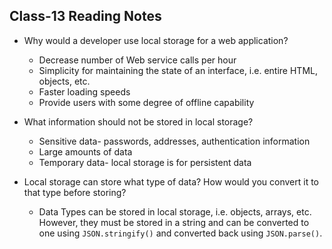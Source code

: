 ## Class-13 Reading Notes

- Why would a developer use local storage for a web application?

  - Decrease number of Web service calls per hour
  - Simplicity for maintaining the state of an interface, i.e. entire HTML, objects, etc.
  - Faster loading speeds
  - Provide users with some degree of offline capability 

- What information should not be stored in local storage?

  - Sensitive data- passwords, addresses, authentication information
  - Large amounts of data
  - Temporary data- local storage is for persistent data

- Local storage can store what type of data? How would you convert it to that type before storing?

  - Data Types can be stored in local storage, i.e. objects, arrays, etc. However, they must be stored in a string and can be converted to one using `JSON.stringify()` and converted back using `JSON.parse()`.
